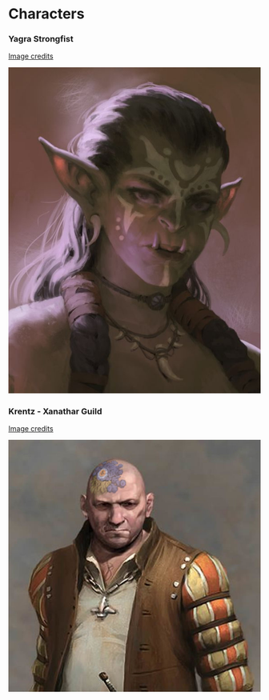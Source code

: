 # Characters

### Yagra Strongfist

[Image credits](http://kingsway-role-playing-group.wikia.com/wiki/Yagra_Strongfist)

![Yagra Strongfist](images/Yagra-Strongfist.jpg)

### Krentz - Xanathar Guild

[Image credits](http://kingsway-role-playing-group.wikia.com/wiki/Krentz)

![Krentz - Xanathar Guild](images/Krentz-Xanathar-Guild.jpg)
